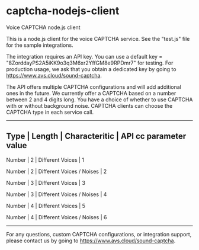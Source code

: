 # captcha-nodejs-client
Voice CAPTCHA node.js client

This is a node.js client for the voice CAPTCHA service.
See the "test.js" file for the sample integrations.

The integration requires an API key. You can use a default key = "8ZorddayPS2A5iKK9o3q3M6xr2YffGM8e9RPDmr7" for testing.
For production usage, we ask that you obtain a dedicated key by going to https://www.avs.cloud/sound-captcha.

The API offers multiple CAPTCHA configurations and will add additional ones in the future.
We currently offer a CAPTCHA based on a number between 2 and 4 digits long.
You have a choice of whether to use CAPTCHA with or without background noise.
CAPTCHA clients can choose the CAPTCHA type in each service call.


------------------------------------------------------------------------
Type   | Length |     Characteritic             | API cc parameter value
------------------------------------------------------------------------
Number |    2   |   Different Voices            |      1

Number |    2   |   Different Voices / Noises   |      2

Number |    3   |   Different Voices		|      3

Number |    3   |   Different Voices / Noises  	|      4

Number |    4   |   Different Voices            |      5

Number |    4   |   Different Voices / Noises   |      6

------------------------------------------------------------------------


For any questions, custom CAPTCHA configurations, or integration support, please contact us by going to https://www.avs.cloud/sound-captcha.
